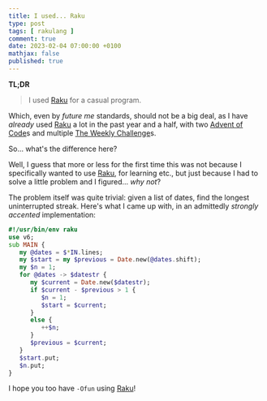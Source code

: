 ```yaml
---
title: I used... Raku
type: post
tags: [ rakulang ]
comment: true
date: 2023-02-04 07:00:00 +0100
mathjax: false
published: true
---
```


**TL;DR**

> I used [Raku][] for a casual program.

Which, even by *future me* standards, should not be a big deal, as I
have *already* used [Raku][] a lot in the past year and a half, with two
[Advent of Code][]s and multiple [The Weekly Challenge][]s.

So... what's the difference here?

Well, I guess that more or less for the first time this was not because
I specifically wanted to use [Raku][], for learning etc., but just
because I had to solve a little problem and I figured... *why not*?

The problem itself was quite trivial: given a list of dates, find the
longest uninterrupted streak. Here's what I came up with, in an
admittedly *strongly accented* implementation:

```raku
#!/usr/bin/env raku
use v6;
sub MAIN {
   my @dates = $*IN.lines;
   my $start = my $previous = Date.new(@dates.shift);
   my $n = 1;
   for @dates -> $datestr {
      my $current = Date.new($datestr);
      if $current - $previous > 1 {
         $n = 1;
         $start = $current;
      }
      else {
         ++$n;
      }
      $previous = $current;
   }
   $start.put;
   $n.put;
}
```

I hope you too have `-Ofun` using [Raku][]!


[Raku]: https://raku.org/
[The Weekly Challenge]: https://theweeklychallenge.org/
[Advent of Code]: https://adventofcode.com/

